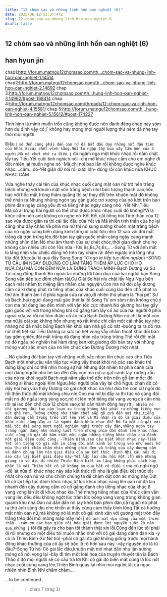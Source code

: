```yaml
---
title: "12 chòm sao và những linh hồn oan nghiệt (6)"
date: 2025-06-12T13:37:47Z
slug: 12-chom-sao-va-nhung-linh-hon-oan-nghiet-6
draft: false
---
```


## 12 chòm sao và những linh hồn oan nghiệt (6)

## han hyun jin

chap1:http://forum.matngu12chomsao.com/th...chom-sao-va-nhung-linh-hon-oan-nghiet-1.14514
chap2:http://forum.matngu12chomsao.com/th...chom-sao-va-nhung-linh-hon-oan-nghiet-2.14692
chap 3:http://forum.matngu12chomsao.com/th...hung-linh-hon-oan-nghiet-3.14962/#post-168414
chap 4:http://forum.matngu12chomsao.com/threads/12-chom-sao-va-linh-hon-oan-nghiet-4.15581/
chap 5:http://forum.matngu12chomsao.com/th...hung-linh-hon-oan-nghiet-5.15612/#post-174227
 
Tình hình là mình muốn trốn cũng không được nên đành đăng chap này sớm hơn dự định vậy có j` không hay mong mọi người lượng thứ ném đá nhẹ tay thôi mọi người
 
 
Điều j` sẽ đến cũng phải đến oan nữ đã bắt đầu dạo những nốt đầu tiên của khúc 8:cái chết vĩnh hằng.Nỗi lo ngập lấy bủa vây tâm hồn của 4 người,Mã mã chợt nhớ ra điều j` đó ngâm nga một khúc nhạc rồi nắm chặt lấy tay Tiểu Yết cười tinh nghịch nói
-chị mở khúc nhạc cấm cho em nghe đi đột nhiên lại muốn nghe nó
-Mã,chị nói bao lần rồi không được nghe khúc nhạc….cấm…đó-Yết giận dữ nói rồi cười lớn- đúng rồi còn khúc nữa KHÚC NHẠC CẤM
 
Vừa nghe thấy cái tên của khúc nhạc cuối cùng mặt oan nữ trở nên trắng bệch nhưng với khuôn mặt vốn trắng bệch như bức tượng thạch cao,hốc hác với hốc mắt trũng thâm quầng thì sự thay đổi trên khuôn mặt đó không thể nhận ra.Nhưng những ngón tay gân guốc trơ xương của nó lướt trên bàn phím đàn ngày càng yếu ớt và tiếng nhạc ngày càng nhỏ
-Yết Nhi,Tiểu Mã,có ai trong hai người có thể chơi được khúc nhạc cuối đó không?Vì là khúc cấm nên anh không có nghe nó-Kết Kết cất tiếng hỏi
Tinh thần của 12 sao vừa được giãn ra thì cái lắc đầu của Yết và Mã khiến tinh thần của họ lại căng như dây chão.Về phía ma nữ thì nó sung sướng khuôn mặt trắng bệch của nó ngày càng biến dạng kinh tởm,nó cười tợn nhìn 12 sao với đôi mắt trắng dã trợn trừng lên,đôi bàn tay gân guốc nhấn càng ngày càng mạnh những phím đàn.Nó như âm thanh của sự chết chóc,thời gian dành cho họ không còn nhiều chỉ còn 10s nữa
-10s,9s,8s,7s,6s,….-Song Tử với ánh mắt lo lắng nhìn vào chiếc đồng hồ trên tay chậm rãi đếm ngược mà lòng như lửa đốt (t/g:cậu kì quá đấy Song.Song Tử *ngó lơ tiếp tục đếm ngược*)
-SONG TỬ CẬU IM NGAY ĐI,ĐỪNG CÓ LÀM TĂNG THÊM ÁP LỰC CHO HỌ NỮA.CẬU MÀ CÒN ĐẾM NỮA LÀ ĐỪNG TRÁCH MÌNH-Bạch Dương và Sư Tử cùng đồng thanh
Bỏ ngoài tai những lời hăm dọa của hai người bạn Song Song vẫn tiếp tục đếm chậm rãi,Cự Giải Sợ hãi níu chặt lấy Ngư Ngư bên cạch mắt nhắm tịt miệng lẩm nhẩm cầu nguyện.Con ma nữ dời cây dương cầm cũ kĩ đang phát ra tiếng nhạc của khúc cuối cùng lao đến chỗ phát ra thứ âm thanh ầm ĩ ở phía ngoài cửa ra vào,dĩ nhiên thủ phạm là “hai pé” Sư và Bạch,hai người đang mải gào thét la lối Song Tử om sòm nên không chú ý con ma nữ đang lao đến mình với vận tốc cực nhanh.Nó giương hai tay gầy gân guốc với với trong không khí cố gắng túm lấy cổ áo của hai người ở phía ngoài cửa,và rồi nó tóm được cổ áo của Bạch Dương.Nhìn nó chỉ là một con ma nữ,là cái xác không hồn nhưng nó rất khỏe chỉ cần một cái nhấc tay nhẹ nhàng nó đã nhấc bổng Bạch lên khỏi sàn nhà gỗ cũ nát
-buông ta ra đồ ma nữ chết tiệt kia
Tiểu Dương ra sức hò hét vùng vẫy nhằm thoát khỏi đôi bàn tay gớm ghiếc,đôi mắt trắng dã đang nhìn cậu trừng trừng.Thế rồi đôi mắt nó đỏ ngầu,nó nghiến hai hàm răng ken két,giương đôi bàn tay với những móng vuốt sắc nhọn của nó lên chực cào Dương Dương một nhát.
 
…Nó giương đôi bàn tay với những vuốt sắc nhọn lên chực cào cho Tiểu Bạch một nhát,cậu vẫn tiếp tục vùng vẫy thoát khỏi nó,các sao khác thì đứng lặng chỉ có thể nhìn trong sợ hãi.Nhưng đột nhiên từ phía cánh cửa một dáng người nhỏ bé lao đến đẩy con ma nữ ra gạt cánh tay xương xẩu của nó ra khỏi người Bạch ngã nằm sấp thở dốc trên nền gỗ ẩm mốc: đó không ai khác ngoài Kim Ngưu.Mọi người bủa vây lại chỗ Ngưu chan đỡ cô dậy hỏi han,vừa thấy Dương cô gái chợt khóc òa như đứa trẻ con cứ ngồi đó rồi thổn thức dỗ mãi không chịu nín.Con ma nữ bị đẩy ra thì tức vô cùng đôi mắt nó đỏ ngầu long sòng sọc,nó rít lên một tiếng dài vang vọng cả căn nhà rồi lại lao đến chỗ của 12 chòm sao,chả cần hành động hay rít j` nhiều nó chỉ giương đôi tay cào loạn xạ trong không khí phát ra những tiếng vun vút ghê rợn….Tưởng chừng như thần chết sắp gõ cửa đến nơi thì…tiếng đàn dương cầm trong trẻo cất lên Yết và Mã nhận ra đó là giai điệu của khúc cuối cùng.Vậy ai là người đánh khúc nhạc đó? Đó là một cô gái với mái tóc dài sóng mượt ngồi nghiêm nghị trước cây đàn,những ngón tay trắng ngần đang nhẹ nhàng lướt trên những phím đàn đánh lên khúc nhạc cuối cùng,cô gái đó bặm chặt môi ngăn những tiếng khóc chăm chú đánh nốt giai điệu cuối cùng.
-Thiên Bình,sao cậu biết khúc nhạc này-Tiểu Yết lên tiếng
Cô gái vẫn im lặng đôi mắt xanh lơ trong veo như nước hồ mùa thu chỉ chăm chăm nhìn những phím đen và trắng của cây dương cầm và đánh chúng làm nên giai điệu của sự kết thúc
-Bình Nhi cậu nói đi sao cậu lại biết giai điệu này-Yết lặp lại câu hỏi một lần nữa nhưng giọng có vẻ dịu đi nhiều
Thiên Bình biết im lặng không phải cách hay nhất là với Thiên Yết cô sẽ không bỏ qua bất cứ điều j` mà cô nghi ngờ
-để lát nữa đi khúc nhạc này sắp kết thúc rồi như là giai điệu kết thúc tốt nhất cho oan nữ và cho chính chúng ta để chấm dứt cơn ác mộng này
Dứt lời cô lại tiếp tục đánh khúc nhạc,từ lúc khcú nhạc vang lên oan nữ đã lao nhanh đến cây dương cầm cũ cố gắng đánh cho tiếng nhạc của khúc 8 vang vọng lấn át đi khúc nhạc kia.Thế nhưng tiếng nhạc của Khúc cấm vẫn vang lên đều đều không ngớt lúc trầm lúc bổng vang vọng trong không gian quanh khu nhà.Oan nữ dần dần rời tay khỏi bàn phím đàn,cả người nó phát ra thứ ánh sáng dịu nhẹ khiến ai thấy cũng cảm thấy bình lòng.Tất cả hướng mắt nhìn oan nữ,mà không nó là một cô gái xinh xắn với gương mặt tròn đầy trắng trẻo,đôi môi mỏng mấp máy nói j` đó ánh mắt dịu dàng của một thiên thần.
-cám ơn các bạn giúp tôi hóa giải được lời nguyền suốt 20 năm qua,những j` tôi đã gây ra cho bạn tôi thành thật xin lỗi.Cũng đến lúc tôi phải đi rồi nhưng có một điều tôi muốn nhắc nhở với cô gái đang đánh đàn kia
-ý cô là Thiên Bình-Xử Nữ hỏi
-phải cô gái đó giờ không giống trước mọi hành động khác thường của cô ấy sẽ bộc lộ rõ hơn sau này
-vậy nguyên do là từ đâu?-Song Tử hỏi
Cô gái lắc đầu,khuôn mặt mờ nhạt dần như làn sương mỏng cố nói vọng lại
-hãy đi tìm một loài hoa của truyền thuyết tên là Bách Thảo ở đó mọi người sẽ có câu trả lời
Khi cô gái đó biến mất cũng là lúc nốt nhạc cuối cùng vang lên,Thiên Bình quay lại nhìn mọi người,tất cả ngạc nhiên nhìn Bình Nhi chằm chằm….
 
...to be continued...
 
>> chap 7 (trag 3)